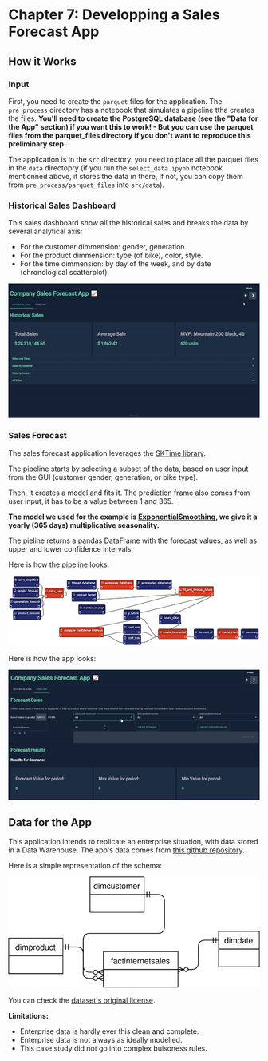 # Chapter 7: Developping a Sales Forecast App

## How it Works

### Input

First, you need to create the `parquet` files for the application. The `pre_process` directory has a notebook that simulates a pipeline ttha creates the files. **You'll need to create the PostgreSQL database (see the "Data for the App" section) if you want this to work! - But you can use the parquet files from the parquet_files directory if you don't want to reproduce this preliminary step.**

The application is in the `src` directory. you need to place all the parquet files in the `data` directopry (if you run the `select_data.ipynb` notebook mentionned above, it stores the data in there, if not, you can copy them from `pre_process/parquet_files` into `src/data`).

### Historical Sales Dashboard

This sales dashboard show all the historical sales and breaks the data by several analytical axis:

* For the customer dimmension: gender, generation.
* For the product dimmension: type (of bike), color, style.
* For the time dimmension: by day of the week, and by date (chronological scatterplot).

![](img/historical_sales.gif)

### Sales Forecast

The sales forecast application leverages the [SKTime library](https://www.sktime.net/). 

The pipeline starts by selecting a subset of the data, based on user input from the GUI (customer gender, generation, or bike type).

Then, it creates a model and fits it. The prediction frame also comes from user input, it has to be a value between 1 and 365.

**The model we used for the example is [ExponentialSmoothing](https://www.sktime.net/en/latest/api_reference/auto_generated/sktime.forecasting.exp_smoothing.ExponentialSmoothing.html), we give it a yearly (365 days) multiplicative seasonality.**

The pieline returns a pandas DataFrame with the forecast values, as well as upper and lower confidence intervals. 

Here is how the pipeline looks:

![](img/pipeline.png)


Here is how the app looks:

![](img/forecast_sales.gif)


## Data for the App

This application intends to replicate an enterprise situation, with data stored in a Data Warehouse. The app's data comes from [this github repository](https://github.com/enarroied/AdventureWorksSimplified). 

Here is a simple representation of the schema:

![](img/schema.svg)

You can check the [dataset's original license](https://github.com/enarroied/AdventureWorksSimplified/blob/master/LICENSE).

**Limitations:**

* Enterprise data is hardly ever this clean and complete.
* Enterprise data is not always as ideally modelled.
* This case study did not go into complex buisoness rules.

